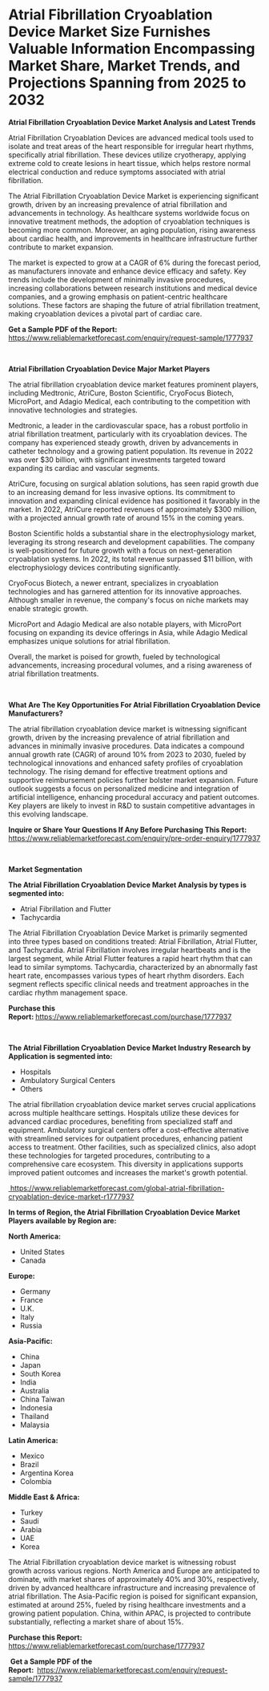 <p><h1>Atrial Fibrillation Cryoablation Device Market Size Furnishes Valuable Information Encompassing Market Share, Market Trends, and Projections Spanning from 2025 to 2032</h1></p><p><strong>Atrial Fibrillation Cryoablation Device Market Analysis and Latest Trends</strong></p>
<p><p>Atrial Fibrillation Cryoablation Devices are advanced medical tools used to isolate and treat areas of the heart responsible for irregular heart rhythms, specifically atrial fibrillation. These devices utilize cryotherapy, applying extreme cold to create lesions in heart tissue, which helps restore normal electrical conduction and reduce symptoms associated with atrial fibrillation.</p><p>The Atrial Fibrillation Cryoablation Device Market is experiencing significant growth, driven by an increasing prevalence of atrial fibrillation and advancements in technology. As healthcare systems worldwide focus on innovative treatment methods, the adoption of cryoablation techniques is becoming more common. Moreover, an aging population, rising awareness about cardiac health, and improvements in healthcare infrastructure further contribute to market expansion.</p><p>The market is expected to grow at a CAGR of 6% during the forecast period, as manufacturers innovate and enhance device efficacy and safety. Key trends include the development of minimally invasive procedures, increasing collaborations between research institutions and medical device companies, and a growing emphasis on patient-centric healthcare solutions. These factors are shaping the future of atrial fibrillation treatment, making cryoablation devices a pivotal part of cardiac care.</p></p>
<p><strong>Get a Sample PDF of the Report:&nbsp;</strong> <a href="https://www.reliablemarketforecast.com/enquiry/request-sample/1777937?utm_campaign=1890&utm_medium=2&utm_source=Github&utm_content=ia&utm_term=14042025&utm_id=atrial-fibrillation-cryoablation-device">https://www.reliablemarketforecast.com/enquiry/request-sample/1777937</a></p>
<p>&nbsp;</p>
<p><strong>Atrial Fibrillation Cryoablation Device Major Market Players</strong></p>
<p><p>The atrial fibrillation cryoablation device market features prominent players, including Medtronic, AtriCure, Boston Scientific, CryoFocus Biotech, MicroPort, and Adagio Medical, each contributing to the competition with innovative technologies and strategies. </p><p>Medtronic, a leader in the cardiovascular space, has a robust portfolio in atrial fibrillation treatment, particularly with its cryoablation devices. The company has experienced steady growth, driven by advancements in catheter technology and a growing patient population. Its revenue in 2022 was over $30 billion, with significant investments targeted toward expanding its cardiac and vascular segments.</p><p>AtriCure, focusing on surgical ablation solutions, has seen rapid growth due to an increasing demand for less invasive options. Its commitment to innovation and expanding clinical evidence has positioned it favorably in the market. In 2022, AtriCure reported revenues of approximately $300 million, with a projected annual growth rate of around 15% in the coming years.</p><p>Boston Scientific holds a substantial share in the electrophysiology market, leveraging its strong research and development capabilities. The company is well-positioned for future growth with a focus on next-generation cryoablation systems. In 2022, its total revenue surpassed $11 billion, with electrophysiology devices contributing significantly.</p><p>CryoFocus Biotech, a newer entrant, specializes in cryoablation technologies and has garnered attention for its innovative approaches. Although smaller in revenue, the company's focus on niche markets may enable strategic growth.</p><p>MicroPort and Adagio Medical are also notable players, with MicroPort focusing on expanding its device offerings in Asia, while Adagio Medical emphasizes unique solutions for atrial fibrillation. </p><p>Overall, the market is poised for growth, fueled by technological advancements, increasing procedural volumes, and a rising awareness of atrial fibrillation treatments.</p></p>
<p>&nbsp;</p>
<p><strong>What Are The Key Opportunities For Atrial Fibrillation Cryoablation Device Manufacturers?</strong></p>
<p><p>The atrial fibrillation cryoablation device market is witnessing significant growth, driven by the increasing prevalence of atrial fibrillation and advances in minimally invasive procedures. Data indicates a compound annual growth rate (CAGR) of around 10% from 2023 to 2030, fueled by technological innovations and enhanced safety profiles of cryoablation technology. The rising demand for effective treatment options and supportive reimbursement policies further bolster market expansion. Future outlook suggests a focus on personalized medicine and integration of artificial intelligence, enhancing procedural accuracy and patient outcomes. Key players are likely to invest in R&D to sustain competitive advantages in this evolving landscape.</p></p>
<p><strong>Inquire or Share Your Questions If Any Before Purchasing This Report:</strong> <a href="https://www.reliablemarketforecast.com/enquiry/pre-order-enquiry/1777937?utm_campaign=1890&utm_medium=2&utm_source=Github&utm_content=ia&utm_term=14042025&utm_id=atrial-fibrillation-cryoablation-device">https://www.reliablemarketforecast.com/enquiry/pre-order-enquiry/1777937</a></p>
<p>&nbsp;</p>
<p><strong>Market Segmentation</strong></p>
<p><strong>The Atrial Fibrillation Cryoablation Device Market Analysis by types is segmented into:</strong></p>
<p><ul><li>Atrial Fibrillation and Flutter</li><li>Tachycardia</li></ul></p>
<p><p>The Atrial Fibrillation Cryoablation Device Market is primarily segmented into three types based on conditions treated: Atrial Fibrillation, Atrial Flutter, and Tachycardia. Atrial Fibrillation involves irregular heartbeats and is the largest segment, while Atrial Flutter features a rapid heart rhythm that can lead to similar symptoms. Tachycardia, characterized by an abnormally fast heart rate, encompasses various types of heart rhythm disorders. Each segment reflects specific clinical needs and treatment approaches in the cardiac rhythm management space.</p></p>
<p><strong>Purchase this Report:&nbsp;</strong><a href="https://www.reliablemarketforecast.com/purchase/1777937?utm_campaign=1890&utm_medium=2&utm_source=Github&utm_content=ia&utm_term=14042025&utm_id=atrial-fibrillation-cryoablation-device">https://www.reliablemarketforecast.com/purchase/1777937</a></p>
<p>&nbsp;</p>
<p><strong>The Atrial Fibrillation Cryoablation Device Market Industry Research by Application is segmented into:</strong></p>
<p><ul><li>Hospitals</li><li>Ambulatory Surgical Centers</li><li>Others</li></ul></p>
<p><p>The atrial fibrillation cryoablation device market serves crucial applications across multiple healthcare settings. Hospitals utilize these devices for advanced cardiac procedures, benefiting from specialized staff and equipment. Ambulatory surgical centers offer a cost-effective alternative with streamlined services for outpatient procedures, enhancing patient access to treatment. Other facilities, such as specialized clinics, also adopt these technologies for targeted procedures, contributing to a comprehensive care ecosystem. This diversity in applications supports improved patient outcomes and increases the market's growth potential.</p></p>
<p><a href="https://www.reliablemarketforecast.com/global-atrial-fibrillation-cryoablation-device-market-r1777937?utm_campaign=1890&utm_medium=2&utm_source=Github&utm_content=ia&utm_term=14042025&utm_id=atrial-fibrillation-cryoablation-device">&nbsp;https://www.reliablemarketforecast.com/global-atrial-fibrillation-cryoablation-device-market-r1777937</a></p>
<p><strong>In terms of Region, the Atrial Fibrillation Cryoablation Device Market Players available by Region are:</strong></p>
<p>
    <p> <strong> North America: </strong>
        <ul>
            <li>United States</li>
            <li>Canada</li>
        </ul>
        </p> 
    <p> <strong> Europe: </strong>
        <ul>
            <li>Germany</li>
            <li>France</li>
            <li>U.K.</li>
            <li>Italy</li>
            <li>Russia</li>
        </ul>
        </p> 
    <p> <strong> Asia-Pacific: </strong>
        <ul>
            <li>China</li>
            <li>Japan</li>
            <li>South Korea</li>
            <li>India</li>
            <li>Australia</li>
            <li>China Taiwan</li>
            <li>Indonesia</li>
            <li>Thailand</li>
            <li>Malaysia</li>
        </ul>
        </p> 
    <p> <strong> Latin America: </strong>
        <ul>
            <li>Mexico</li>
            <li>Brazil</li>
            <li>Argentina Korea</li>
            <li>Colombia</li>
        </ul>
        </p> 
    <p> <strong> Middle East & Africa: </strong>
        <ul>
            <li>Turkey</li>
            <li>Saudi</li>
            <li>Arabia</li>
            <li>UAE</li>
            <li>Korea</li>
        </ul>
    </p>
    </p>
<p><p>The Atrial Fibrillation cryoablation device market is witnessing robust growth across various regions. North America and Europe are anticipated to dominate, with market shares of approximately 40% and 30%, respectively, driven by advanced healthcare infrastructure and increasing prevalence of atrial fibrillation. The Asia-Pacific region is poised for significant expansion, estimated at around 25%, fueled by rising healthcare investments and a growing patient population. China, within APAC, is projected to contribute substantially, reflecting a market share of about 15%.</p></p>
<p><strong>Purchase this Report: </strong><a href="https://www.reliablemarketforecast.com/purchase/1777937?utm_campaign=1890&utm_medium=2&utm_source=Github&utm_content=ia&utm_term=14042025&utm_id=atrial-fibrillation-cryoablation-device">https://www.reliablemarketforecast.com/purchase/1777937</a></p>
<p>&nbsp;<strong>Get a Sample PDF of the Report:&nbsp;&nbsp;</strong><a href="https://www.reliablemarketforecast.com/enquiry/request-sample/1777937?utm_campaign=1890&utm_medium=2&utm_source=Github&utm_content=ia&utm_term=14042025&utm_id=atrial-fibrillation-cryoablation-device">https://www.reliablemarketforecast.com/enquiry/request-sample/1777937</a></p>
<p><strong></strong></p>
<p><p></p><p></p><p></p></p>